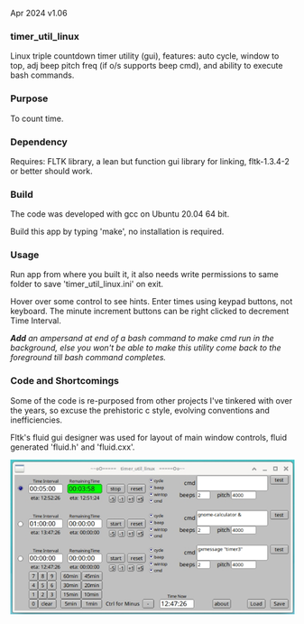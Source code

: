Apr 2024 v1.06



### timer_util_linux
Linux triple countdown timer utility (gui), features: auto cycle, window to top, adj beep pitch freq (if o/s supports beep cmd), and ability to execute bash commands.


### Purpose
To count time.


### Dependency
Requires: FLTK library, a lean but function gui library for linking, fltk-1.3.4-2 or better should work.


### Build
The code was developed with gcc on Ubuntu 20.04 64 bit.

Build this app by typing 'make', no installation is required.



### Usage
Run app from where you built it, it also needs write permissions to same folder to save 'timer_util_linux.ini' on exit.

Hover over some control to see hints. Enter times using keypad buttons, not keyboard. The minute increment buttons can be right clicked to decrement Time Interval.

_**Add** an ampersand at end of a bash command to make cmd run in the background, else you won't be able to make this utility come back to the foreground till bash command completes._



### Code and Shortcomings
Some of the code is re-purposed from other projects I've tinkered with over the years, so excuse the prehistoric c style, evolving conventions and inefficiencies.

Fltk's fluid gui designer was used for layout of main window controls, fluid generated 'fluid.h' and 'fluid.cxx'.



![timer_util_linux](zztimer_util_linux.jpg)


